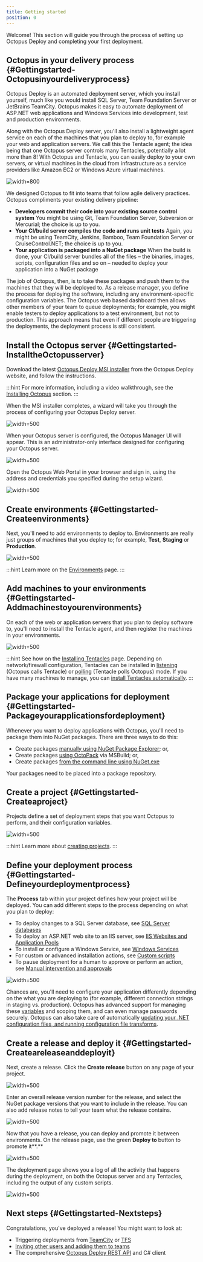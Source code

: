 ```yaml
---
title: Getting started
position: 0
---
```


Welcome! This section will guide you through the process of setting up Octopus Deploy and completing your first deployment.

## Octopus in your delivery process {#Gettingstarted-Octopusinyourdeliveryprocess}

Octopus Deploy is an automated deployment server, which you install yourself, much like you would install SQL Server, Team Foundation Server or JetBrains TeamCity. Octopus makes it easy to automate deployment of ASP.NET web applications and Windows Services into development, test and production environments.

Along with the Octopus Deploy server, you'll also install a lightweight agent service on each of the machines that you plan to deploy to, for example your web and application servers. We call this the Tentacle agent; the idea being that one Octopus server controls many Tentacles, potentially a lot more than 8! With Octopus and Tentacle, you can easily deploy to your own servers, or virtual machines in the cloud from infrastructure as a service providers like Amazon EC2 or Windows Azure virtual machines.

![](/docs/images/3048178/5275670.png "width=800")

We designed Octopus to fit into teams that follow agile delivery practices. Octopus compliments your existing delivery pipeline:

- **Developers commit their code into your existing source control system**
  You might be using Git, Team Foundation Server, Subversion or Mercurial; the choice is up to you.
- **Your CI/build server compiles the code and runs unit tests**
  Again, you might be using TeamCity, Jenkins, Bamboo, Team Foundation Server or CruiseControl.NET; the choice is up to you.
- **Your application is packaged into a NuGet package**
  When the build is done, your CI/build server bundles all of the files – the binaries, images, scripts, configuration files and so on – needed to deploy your application into a NuGet package

The job of Octopus, then, is to take these packages and push them to the machines that they will be deployed to. As a release manager, you define the process for deploying the software, including any environment-specific configuration variables. The Octopus web based dashboard then allows other members of your team to queue deployments; for example, you might enable testers to deploy applications to a test environment, but not to production. This approach means that even if different people are triggering the deployments, the deployment process is still consistent.

## Install the Octopus server {#Gettingstarted-InstalltheOctopusserver}

Download the latest [Octopus Deploy MSI installer](https://octopus.com/downloads) from the Octopus Deploy website, and follow the instructions.

:::hint
For more information, including a video walkthrough, see the [Installing Octopus](/docs/installation/installing-octopus/index.md) section.
:::

When the MSI installer completes, a wizard will take you through the process of configuring your Octopus Deploy server.

![](/docs/images/3048178/3278212.png "width=500")

When your Octopus server is configured, the Octopus Manager UI will appear. This is an administrator-only interface designed for configuring your Octopus server.

![](/docs/images/3048178/3278211.png "width=500")

Open the Octopus Web Portal in your browser and sign in, using the address and credentials you specified during the setup wizard.

![](/docs/images/3048178/3278210.png "width=500")

## Create environments {#Gettingstarted-Createenvironments}

Next, you'll need to add environments to deploy to. Environments are really just groups of machines that you deploy to; for example, **Test**, **Staging** or **Production**.

![](/docs/images/3048178/3278205.png "width=500")

:::hint
Learn more on the [Environments](/docs/key-concepts/environments/index.md) page.
:::

## Add machines to your environments {#Gettingstarted-Addmachinestoyourenvironments}

On each of the web or application servers that you plan to deploy software to, you'll need to install the Tentacle agent, and then register the machines in your environments.

![](/docs/images/3048178/3278206.png "width=500")

:::hint
See how on the [Installing Tentacles](/docs/installation/installing-tentacles/index.md) page. Depending on network/firewall configuration, Tentacles can be installed in [listening](/docs/installation/installing-tentacles/listening-tentacles.md) (Octopus calls Tentacle) or [polling](/docs/installation/installing-tentacles/polling-tentacles.md) (Tentacle polls Octopus) mode. If you have many machines to manage, you can [install Tentacles automatically](/docs/installation/installing-tentacles/automating-tentacle-installation.md).
:::

## Package your applications for deployment {#Gettingstarted-Packageyourapplicationsfordeployment}

Whenever you want to deploy applications with Octopus, you'll need to package them into NuGet packages. There are three ways to do this:

- Create packages [manually using NuGet Package Explorer](/docs/packaging-applications/nuget-packages/manually.md); or,
- Create packages [using OctoPack](/docs/packaging-applications/nuget-packages/using-octopack/index.md) via MSBuild; or,
- Create packages [from the command line using NuGet.exe](/docs/packaging-applications/nuget-packages/using-nuget.exe.md)

Your packages need to be placed into a package repository.

## Create a project {#Gettingstarted-Createaproject}

Projects define a set of deployment steps that you want Octopus to perform, and their configuration variables.

![](/docs/images/3048178/3278204.png "width=500")

:::hint
Learn more about [creating projects](/docs/key-concepts/projects/index.md).
:::

## Define your deployment process {#Gettingstarted-Defineyourdeploymentprocess}

The **Process** tab within your project defines how your project will be deployed. You can add different steps to the process depending on what you plan to deploy:

- To deploy changes to a SQL Server database, see [SQL Server databases](/docs/deploying-applications/sql-server-databases.md)
- To deploy an ASP.NET web site to an IIS server, see [IIS Websites and Application Pools](/docs/deploying-applications/iis-websites-and-application-pools.md)
- To install or configure a Windows Service, see [Windows Services](/docs/deploying-applications/windows-services.md)
- For custom or advanced installation actions, see [Custom scripts](/docs/deploying-applications/custom-scripts/index.md)
- To pause deployment for a human to approve or perform an action, see [Manual intervention and approvals](/docs/deploying-applications/manual-intervention-and-approvals.md)

![](/docs/images/3048178/3278203.png "width=500")

Chances are, you'll need to configure your application differently depending on the what you are deploying to (for example, different connection strings in staging vs. production). Octopus has advanced support for managing these [variables](/docs/deploying-applications/variables/index.md) and scoping them, and can even manage passwords securely. Octopus can also take care of automatically [updating your .NET configuration files, and running configuration file transforms](/docs/deploying-applications/configuration-files/index.md).

## Create a release and deploy it {#Gettingstarted-Createareleaseanddeployit}

Next, create a release. Click the **Create release** button on any page of your project.

![](/docs/images/3048178/3278202.png "width=500")

Enter an overall release version number for the release, and select the NuGet package versions that you want to include in the release. You can also add release notes to tell your team what the release contains.

![](/docs/images/3048178/3278201.png "width=500")

Now that you have a release, you can deploy and promote it between environments. On the release page, use the green **Deploy to *<environment>*** button to promote it**.**

![](/docs/images/3048178/3278200.png "width=500")

The deployment page shows you a log of all the activity that happens during the deployment, on both the Octopus server and any Tentacles, including the output of any custom scripts.

![](/docs/images/3048178/3278199.png "width=500")

## Next steps {#Gettingstarted-Nextsteps}

Congratulations, you've deployed a release! You might want to look at:

- Triggering deployments from [TeamCity](/docs/api-and-integration/teamcity.md) or [TFS](/docs/api-and-integration/team-foundation-server-tfs.md)
- [Inviting other users and adding them to teams](/docs/administration/managing-users-and-teams/index.md)
- The comprehensive [Octopus Deploy REST API](/docs/api-and-integration/octopus-rest-api.md) and C# client

